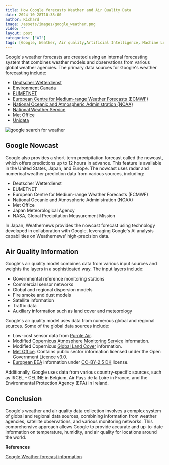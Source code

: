 ```yaml
---
title: How Google forecasts Weather and Air Quality Data
date: 2024-10-28T10:38:00
author: Richard
image: /assets/images/google_weather.png
video: ""
layout: post
categories: ["AI"]
tags: [Google, Weather, Air quality,Artificial Intelligence, Machine Learning, Business, how Google works]
---
```


Google's weather forecasts are created using an internal forecasting system that combines weather models and observations from various global weather agencies. The primary data sources for Google's weather forecasting include:

- [Deutscher Wetterdienst](https://www.dwd.de/DE/Home/home_node.html)
- [Environment Canada](https://weather.gc.ca/)
- [EUMETNET](https://www.eumetnet.eu/)
- [European Centre for Medium-range Weather Forecasts (ECMWF)](https://www.ecmwf.int/)
- [National Oceanic and Atmospheric Administration (NOAA)](https://www.noaa.gov/)
- [National Weather Service](https://www.weather.gov/)
- [Met Office](https://www.metoffice.gov.uk/)
- [Unidata](https://www.unidata.ucar.edu/)

![google search for weather ](/RDjarbeng/assets/images/google_weather.png)

## Google Nowcast

Google also provides a short-term precipitation forecast called the nowcast, which offers predictions up to 12 hours in advance. This feature is available in the United States, Japan, and Europe. The nowcast uses radar and numerical weather prediction data from various sources, including:

- Deutscher Wetterdienst
- EUMETNET
- European Centre for Medium-range Weather Forecasts (ECMWF)
- National Oceanic and Atmospheric Administration (NOAA)
- Met Office
- Japan Meteorological Agency
- NASA, Global Precipitation Measurement Mission

In Japan, Weathernews provides the nowcast forecast using technology developed in collaboration with Google, leveraging Google's AI analysis capabilities on Weathernews' high-precision data.

## Air Quality Information

Google's air quality model combines data from various input sources and weights the layers in a sophisticated way. The input layers include:

- Governmental reference monitoring stations
- Commercial sensor networks
- Global and regional dispersion models
- Fire smoke and dust models
- Satellite information
- Traffic data
- Auxiliary information such as land cover and meteorology

Google's air quality model uses data from numerous global and regional sources. Some of the global data sources include:

- Low-cost sensor data from [Purple Air](https://www.purpleair.com/).
- Modified [Copernicus Atmosphere Monitoring Service](https://www.ecmwf.int/en/forecasts/dataset/cams-global-reanalysis) information.
- Modified Copernicus [Global Land Cover](https://zenodo.org/record/3243509#.ZDpcqHZBxdh) information.
- [Met Office](https://www.metoffice.gov.uk/research/approach/modelling-systems/unified-model). Contains public sector information licensed under the Open Government Licence v3.0.
- [European EEA](https://www.eea.europa.eu/themes/air) information under [CC-BY-2.5 DK](https://creativecommons.org/licenses/by/2.5/dk/deed.en_GB) license.

Additionally, Google uses data from various country-specific sources, such as IRCEL - CELINE in Belgium, Air Pays de la Loire in France, and the Environmental Protection Agency (EPA) in Ireland.

## Conclusion

Google's weather and air quality data collection involves a complex system of global and regional data sources, combining information from weather agencies, satellite observations, and various monitoring networks. This comprehensive approach allows Google to provide accurate and up-to-date information on temperature, humidity, and air quality for locations around the world.

**References**

[Google Weather forecast information]( https://support.google.com/websearch/answer/13687874?hl=en)
